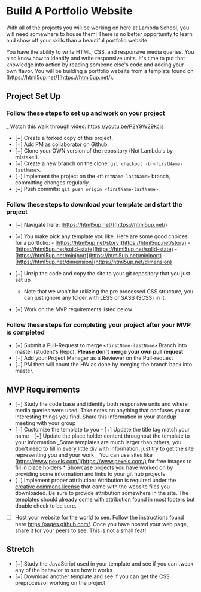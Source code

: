 # Build A Portfolio Website

With all of the projects you will be working on here at Lambda School, you will need somewhere to house them! There is no better opportunity to learn and show off your skills than a beautiful portfolio website.

You have the ability to write HTML, CSS, and responsive media queries. You also know how to identify and write responsive units. It's time to put that knowledge into action by reading someone else's code and adding your own flavor. You will be building a portfolio website from a template found on [https://html5up.net/](https://html5up.net/).

## Project Set Up

### Follow these steps to set up and work on your project

\_ Watch this walk through video: <https://youtu.be/P2Y9W29kcjs>

- [+] Create a forked copy of this project.
- [+] Add PM as collaborator on Github.
- [+] Clone your OWN version of the repository (Not Lambda's by mistake!).
- [+] Create a new branch on the clone: `git checkout -b <firstName-lastName>`.
- [+] Implement the project on the `<firstName-lastName>` branch, committing changes regularly.
- [+] Push commits: `git push origin <firstName-lastName>`.

### Follow these steps to download your template and start the project

- [+] Navigate here: [https://html5up.net/](https://html5up.net/)
- [+] You make pick any template you like. Here are some good choices for a portfolio: - [https://html5up.net/story](https://html5up.net/story) - [https://html5up.net/solid-state](https://html5up.net/solid-state) - [https://html5up.net/miniport](https://html5up.net/miniport) - [https://html5up.net/dimension](https://html5up.net/dimension)

- [+] Unzip the code and copy the site to your git repository that you just set up
  - Note that we won't be utilizing the pre processed CSS structure, you can just ignore any folder with LESS or SASS (SCSS) in it.
- [+] Work on the MVP requirements listed below

### Follow these steps for completing your project after your MVP is completed

- [+] Submit a Pull-Request to merge `<firstName-lastName>` Branch into master (student's Repo). **Please don't merge your own pull request**
- [+] Add your Project Manager as a Reviewer on the Pull-request
- [+] PM then will count the HW as done by merging the branch back into master.

## MVP Requirements

- [+] Study the code base and identify both responsive units and where media queries were used. Take notes on anything that confuses you or interesting things you find. Share this information in your standup meeting with your group
- [+] Customize the template to you - [+] Update the title tag match your name - [+] Update the place holder content throughout the template to your information
  _Some templates are much larger than others, you don't need to fill in every little div with information, just try to get the site representing you and your work
  _ You can use sites like [https://www.pexels.com/](https://www.pexels.com/) for free images to fill in place holders \* Showcase projects you have worked on by providing some information and links to your git hub projects
- [+] Implement proper attribution: Attribution is required under the [creative commons license](https://html5up.net/license) that came with the website files you downloaded. Be sure to provide attribution somewhere in the site. The templates should already come with attribution found in most footers but double check to be sure.
- [ ] Host your website for the world to see. Follow the instructions found here [https:/pages.github.com/](https://pages.github.com/). Once you have hosted your web page, share it for your peers to see. This is not a small feat!

## Stretch

- [+] Study the JavaScript used in your template and see if you can tweak any of the behavior to see how it works
- [+] Download another template and see if you can get the CSS preprocessor working on the project
